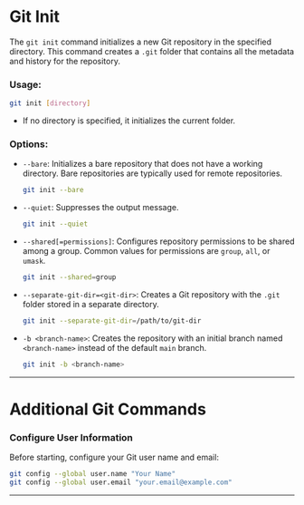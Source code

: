 # Git Init

The `git init` command initializes a new Git repository in the specified directory. This command creates a `.git` folder that contains all the metadata and history for the repository.

### **Usage**:
```bash
git init [directory]
```

- If no directory is specified, it initializes the current folder.

### **Options**:
- `--bare`: Initializes a bare repository that does not have a working directory. Bare repositories are typically used for remote repositories.
  ```bash
  git init --bare
  ```
- `--quiet`: Suppresses the output message.
  ```bash
  git init --quiet
  ```
- `--shared[=permissions]`: Configures repository permissions to be shared among a group. Common values for permissions are `group`, `all`, or `umask`.
  ```bash
  git init --shared=group
  ```
- `--separate-git-dir=<git-dir>`: Creates a Git repository with the `.git` folder stored in a separate directory.
  ```bash
  git init --separate-git-dir=/path/to/git-dir
  ```
- `-b <branch-name>`: Creates the repository with an initial branch named `<branch-name>` instead of the default `main` branch.
  ```bash
  git init -b <branch-name>
  ```

---

# Additional Git Commands

### Configure User Information
Before starting, configure your Git user name and email:
```bash
git config --global user.name "Your Name"
git config --global user.email "your.email@example.com"
```
---
